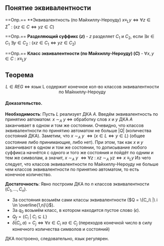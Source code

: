 ## Понятие эквивалентности

==Опр.== **Эквивалентность (по Майхиллу-Нероуду) $x \equiv_L y \Longleftrightarrow \forall z \in \Sigma^*\ :\ (xz \in C \Leftrightarrow yz \in C)$

==Опр.== **Разделяющий суффикс ($z$)** - $z$ разделяет $C_1$ и $C_2$, если $\exists x \in C_1\ \exists y \in C_2\ :\ (xz \in C_1 \Leftrightarrow yz \in C_2)$

==Опр.== **Класс эквивалентности (по Майхиллу-Нероуду) ($C$)** - $\forall x, y \in C\ :\ x \equiv_L y$

## Теорема

$$L \in REG\ \Longleftrightarrow\ \text{язык L содержит конечное кол-во классов эквивалентности по Майхиллу-Нероуду}$$
#### Доказательство.

**Необходимость**: Пусть $L$ реализует ДКА $A$. Введём эквивалентность по принятию автоматом:
$x\ {\sim}_A\ y\ \Leftrightarrow$  обработку слов $x$ и $y$ ДКА $A$ заканчивает в одном и том же состоянии. Очевидно, что классов эквивалентности по принятию автоматом не больше $|Q|$ (количества состояний ДКА). 
Заметим, что $x\ {\sim}_A\ y\ \Longleftrightarrow (x \in L \Leftrightarrow y \in L)$ (общее состояние либо принимающие, либо нет).
При этом, так как $x$ и $y$ заканчивают в одном и том же состоянии, то дописывание любого суффикса начнётся с одного и того же состояния и пойдёт по одним и тем же символам, а значит, $x\ {\sim}_A\ y\ \Longleftrightarrow \forall z\ :\ xz\ {\sim}_A\ yz \Longleftrightarrow x\ \equiv_L y$ Из чего следует, что классов эквивалентности по Майхиллу-Нероуду не больше чем классов эквивалентности по принятию автоматом, то есть конечное количество.

**Достаточность**: Явно построим ДКА по $n$ классов эквивалентности ($C_1, ..., C_n$).

- За состояния возьмём сами классы эквивалентности ($Q = \{C_i\ |\ i \in \overline{1,n}\}$).
- За $q_0$ возьмём класс, в котором находится пустое слово ($\epsilon$).
- $Q_f = \{C_i\ |\ C_i \subseteq L\}$
- $\delta(C_i, a) = C_j \Leftrightarrow \forall x \in C_i\: xa \in C_j$ (переходов конечной число в силу конечного количества символов и состояний)

ДКА построено, следовательно, язык регулярен.
